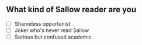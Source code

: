 ## What kind of Sallow reader are you
- [ ] Shameless oppurtunist 
- [ ] Joker who's never read Sallow
- [ ] Serious but confused academic

<!--stackedit_data:
eyJoaXN0b3J5IjpbMTcyNjUwMDY3OCwxMTUwMjY5OTAwLDIxMT
AzNDM2MzYsMjk1MjU1OTUsLTE0Njk0OTEzNTQsNzMwOTk4MTE2
XX0=
-->